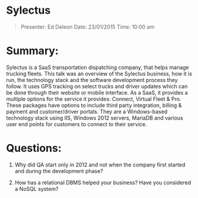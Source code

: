 Sylectus
=============================================

> Presenter: Ed Deleon
> Date: 23/01/2015
> Time: 10:00 am

# Summary:

Sylectus is a SaaS transportation dispatching company, that helps manage trucking fleets. This talk was an overview of the Sylectus business, how it is run, the technology stack and the software development process they follow. It uses GPS tracking on select trucks and driver updates which can be done through their website or mobile interface. As a SaaS, it provides a multiple options for the service it provides: Connect, Virtual Fleet & Pro. These packages have options to include third party integration, billing & payment and customer/driver portals. They are a Windows-based technology stack using IIS, Windows 2012 servers, MariaDB and various user end points for customers to connect to their service.

# Questions:

 1. Why did QA start only in 2012 and not when the company first started and during the development phase?

 2. How has a relational DBMS helped your business? Have you considered a NoSQL system?
